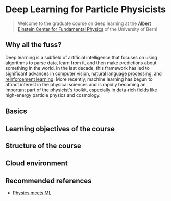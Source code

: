 # Deep Learning for Particle Physicists

> Welcome to the graduate course on deep learning at the [Albert Einstein Center for Fundamental Physics](https://www.einstein.unibe.ch/) of the University of Bern!

## Why all the fuss?

Deep learning is a subfield of artificial intelligence that focuses on using algorithms to parse data, learn from it, and then make predictions about something in the world. In the last decade, this framework has led to significant advances in [computer vision](https://www.youtube.com/watch?v=kSLJriaOumA&feature=youtu.be), [natural language processing](https://openai.com/blog/better-language-models/), and [reinforcement learning](https://openai.com/blog/emergent-tool-use/). More recently, machine learning has begun to attract interest in the physical sciences and is rapidly becoming an important part of the physicist's toolkit, especially in data-rich fields like high-energy particle physics and cosmology.

## Basics

## Learning objectives of the course

## Structure of the course

## Cloud environment

## Recommended references

* [Physics meets ML](http://www.physicsmeetsml.org/)